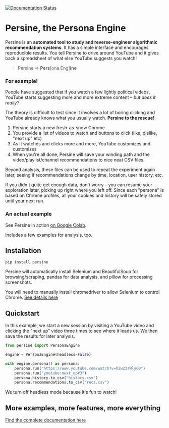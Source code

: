 [![Documentation Status](https://readthedocs.org/projects/persine/badge/?version=latest)](https://persine.readthedocs.io/en/latest/?badge=latest)

# Persine, the Persona Engine

Persine is an **automated tool to study and reverse-engineer algorithmic recommendation systems**. It has a simple interface and encourages reproducible results. You tell Persine to drive around YouTube and it gives back a spreadsheet of what else YouTube suggests you watch!

> Persine => **Pers**[ona Eng]**ine**

### For example!

People have suggested that if you watch a few lightly political videos, YouTube starts suggesting more and more extreme content – _but does it really?_

The theory is difficult to test since it involves a lot of boring clicking and YouTube already knows what you usually watch. **Persine to the rescue!**

1. Persine starts a new fresh-as-snow Chrome
2. You provide a list of videos to watch and buttons to click (like, dislike, "next up" etc)
3. As it watches and clicks more and more, YouTube customizes and customizes
4. When you're all done, Persine will save your winding path and the video/playlist/channel recommendations to nice neat CSV files.

Beyond analysis, these files can be used to repeat the experiment again later, seeing if recommendations change by time, location, user history, etc.

If you didn't quite get enough data, don't worry – you can resume your exploration later, picking up right where you left off. Since each "persona" is based on Chrome profiles, all your cookies and history will be safely stored until your next run.

### An actual example

See Persine in action [on Google Colab](https://colab.research.google.com/drive/1eAbfwV9mL34LVVIzW4AgwZt5NZJ21LwT?usp=sharing).

Includes a few examples for analysis, too.

## Installation

```
pip install persine
```

Persine will automatically install Selenium and BeautifulSoup for browsing/scraping, pandas for data analysis, and pillow for processing screenshots.

You will need to manually install chromedriver to allow Selenium to control Chrome. [See details here](https://persine.readthedocs.io/en/latest/user/install.html)

## Quickstart

In this example, we start a new session by visiting a YouTube video and clicking the "next up" video three times to see where it leads us. We then save the results for later analysis.

```python
from persine import PersonaEngine

engine = PersonaEngine(headless=False)

with engine.persona() as persona:
    persona.run("https://www.youtube.com/watch?v=hZw23sWlyG0")
    persona.run("youtube:next_up#3")
    persona.history.to_csv("history.csv")
    persona.recommendations.to_csv("recs.csv")
```

We turn off headless mode because it's fun to watch!

## More examples, more features, more everything

[Find the complete documentation here](https://persine.readthedocs.io/)